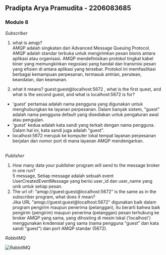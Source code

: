 ## Pradipta Arya Pramudita - 2206083685
### Module 8
*Subscriber*
1. what is amqp? <br> 
AMQP adalah singkatan dari Advanced Message Queuing Protocol. AMQP adalah standar terbuka untuk mengirimkan pesan bisnis antara aplikasi atau organisasi. AMQP mendefinisikan protokol tingkat kabel biner yang memungkinkan negosiasi yang handal dan transmisi pesan yang efisien di antara aplikasi yang tersebar. Protokol ini memfasilitasi berbagai kemampuan perpesanan, termasuk antrian, perutean, keandalan, dan keamanan. <br> 

2. what it means? guest:guest@localhost:5672 , what is the first quest, and what is the second guest, and what is localhost:5672 is for? 
- 'guest' pertamaa adalah nama pengguna yang digunakan untuk menghubungkan ke layanan perpesanan. Dalam banyak sistem, "guest" adalah nama pengguna default yang disediakan untuk pengaturan awal atau pengujian.
- 'guest' kedua adalah kata sandi yang terkait dengan nama pengguna. Dalam hal ini, kata sandi juga adalah "guest".
- localhost:5672 merujuk ke komputer lokal tempat layanan perpesanan berjalan dan nomor port di mana layanan AMQP mendengarkan.
<br> <br>

*Publisher*
1. How many data your publlsher program will send to the message broker in one run? <br>
5 message, Setiap message adalah sebuah event UserCreatedEventMessage yang berisi user_id dan user_name yang unik untuk setiap pesan. <br>
2. The url of: “amqp://guest:guest@localhost:5672” is the same as in the subscriber program, what does it mean? <br>
Jika URL "amqp://guest:guest@localhost:5672" digunakan baik dalam program pengirim maupun penerima (pelanggan), itu berarti bahwa baik pengirim (pengirim) maupun penerima (pelanggan) pesan terhubung ke broker AMQP yang sama, yang dihosting di mesin lokal ('localhost') menggunakan kredensial yang sama (nama pengguna "guest" dan kata sandi "guest") dan port AMQP standar (5672).

*RabbitMQ*

![RabbitMQ](https://media.discordapp.net/attachments/784424703447400489/1232028210926059671/rabbitmq.png?ex=6627f72f&is=6626a5af&hm=f336b2c080b997173436262cb461e04a450239faa5641528558f953d9d2b2583&=&format=webp&quality=lossless&width=1193&height=671)
